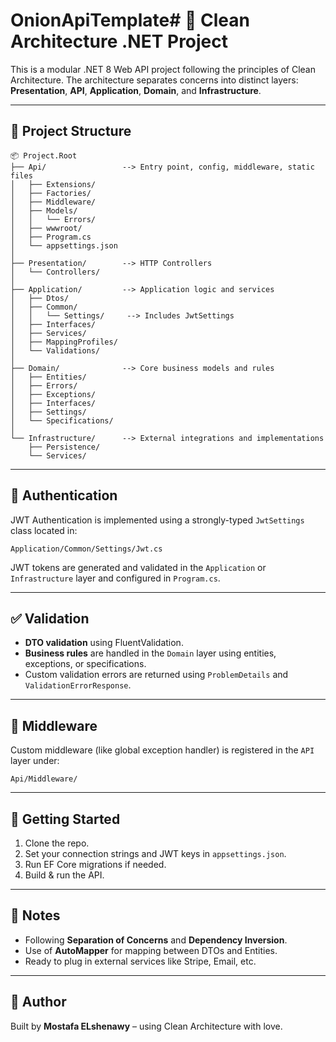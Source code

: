 # OnionApiTemplate# 🧱 Clean Architecture .NET Project

This is a modular .NET 8 Web API project following the principles of Clean Architecture. The architecture separates concerns into distinct layers: **Presentation**, **API**, **Application**, **Domain**, and **Infrastructure**.

---

## 📁 Project Structure

```
📦 Project.Root
├── Api/                 --> Entry point, config, middleware, static files
│   ├── Extensions/
│   ├── Factories/
│   ├── Middleware/
│   ├── Models/
│   │   └── Errors/
│   ├── wwwroot/
│   ├── Program.cs
│   └── appsettings.json
│
├── Presentation/        --> HTTP Controllers
│   └── Controllers/
│
├── Application/         --> Application logic and services
│   ├── Dtos/
│   ├── Common/
│   │   └── Settings/     --> Includes JwtSettings
│   ├── Interfaces/
│   ├── Services/
│   ├── MappingProfiles/
│   └── Validations/
│
├── Domain/              --> Core business models and rules
│   ├── Entities/
│   ├── Errors/
│   ├── Exceptions/
│   ├── Interfaces/
│   ├── Settings/
│   └── Specifications/
│
└── Infrastructure/      --> External integrations and implementations
    ├── Persistence/
    └── Services/
```

---

## 🔐 Authentication

JWT Authentication is implemented using a strongly-typed `JwtSettings` class located in:

```
Application/Common/Settings/Jwt.cs
```

JWT tokens are generated and validated in the `Application` or `Infrastructure` layer and configured in `Program.cs`.

---

## ✅ Validation

- **DTO validation** using FluentValidation.
- **Business rules** are handled in the `Domain` layer using entities, exceptions, or specifications.
- Custom validation errors are returned using `ProblemDetails` and `ValidationErrorResponse`.

---

## 🧩 Middleware

Custom middleware (like global exception handler) is registered in the `API` layer under:

```
Api/Middleware/
```

---


## 🚀 Getting Started

1. Clone the repo.
2. Set your connection strings and JWT keys in `appsettings.json`.
3. Run EF Core migrations if needed.
4. Build & run the API.

---

## 📌 Notes

- Following **Separation of Concerns** and **Dependency Inversion**.
- Use of **AutoMapper** for mapping between DTOs and Entities.
- Ready to plug in external services like Stripe, Email, etc.

---

## 🙌 Author

Built by **Mostafa ELshenawy** – using Clean Architecture with love.
